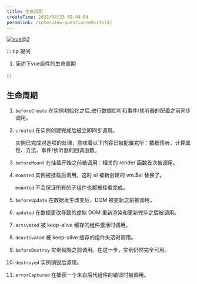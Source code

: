 ```yaml
---
title: 生命周期
createTime: 2022/04/23 02:44:04
permalink: /interview-question/m9iifxl4/
---
```


[![vue@2](https://img.shields.io/badge/vue-%402-brightgreen)](https://cn.vuejs.org/)

::: tip 提问

1. 简述下vue组件的生命周期

:::

## 生命周期

1. `beforeCreate` 在实例初始化之后,进行数据侦听和事件/侦听器的配置之前同步调用。

2. `created` 在实例创建完成后被立即同步调用。

   实例已完成对选项的处理，意味着以下内容已被配置完毕：数据侦听、计算属性、方法、事件/侦听器的回调函数。

3. `beforeMount` 在挂载开始之前被调用：相关的 render 函数首次被调用。

4. `mounted` 实例被挂载后调用，这时 el 被新创建的 vm.$el 替换了。

   `mounted` 不会保证所有的子组件也都被挂载完成。

5. `beforeUpdate` 在数据发生改变后，DOM 被更新之前被调用。

6. `updated` 在数据更改导致的虚拟 DOM 重新渲染和更新完毕之后被调用。

7. `activated` 被 keep-alive 缓存的组件激活时调用。

8. `deactivated` 被 keep-alive 缓存的组件失活时调用。

9. `beforeDestroy` 实例销毁之前调用。在这一步，实例仍然完全可用。

10. `destroyed` 实例销毁后调用。

11. `errorCaptured` 在捕获一个来自后代组件的错误时被调用。
